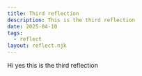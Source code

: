 ```yaml
---
title: Third reflection
description: This is the third reflection
date: 2025-04-10
tags:
  - reflect
layout: reflect.njk
---
```


Hi yes this is the third reflection
